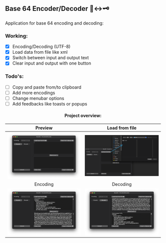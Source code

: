 ## Base 64 Encoder/Decoder 📄↔🗝️
Application for base 64 encoding and decoding:

### Working:
- [x] Encoding/Decoding (UTF-8)
- [x] Load data from file like xml
- [x] Switch between input and output text
- [x] Clear input and output with one button

### Todo's:
- [ ] Copy and paste from/to clipboard
- [ ] Add more encodings
- [ ] Change menubar options
- [ ] Add feedbacks like toasts or popups

<h4 align="center">Project overview:</h4>

Preview             |  Load from file
:-:|:-:
![Preview](preview/preview-1.png?raw=true "Preview")  |  ![Load from file](preview/preview-2.png?raw=true "Load from file")
Encoding             |  Decoding
![Preview](preview/preview-3.png?raw=true "Preview")  |  ![Load from file](preview/preview-4.png?raw=true "Load from file")
